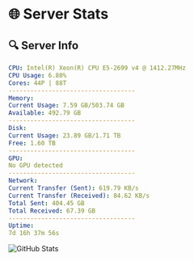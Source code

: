 # 🌐 Server Stats
## 🔍 Server Info
```yaml
CPU: Intel(R) Xeon(R) CPU E5-2699 v4 @ 1412.27MHz
CPU Usage: 6.80%
Cores: 44P | 88T
-----------------------------------
Memory:
Current Usage: 7.59 GB/503.74 GB
Available: 492.79 GB
-----------------------------------
Disk:
Current Usage: 23.89 GB/1.71 TB
Free: 1.60 TB
-----------------------------------
GPU:
No GPU detected
-----------------------------------
Network:
Current Transfer (Sent): 619.79 KB/s
Current Transfer (Received): 84.62 KB/s
Total Sent: 404.45 GB
Total Received: 67.39 GB
-----------------------------------
Uptime:
7d 16h 37m 56s
```
![GitHub Stats](https://img.shields.io/badge/Updated-2025-04-27_09:46:44-blue)